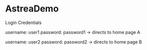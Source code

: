 # AstreaDemo

Login Credentials 

username: user1
password: password1
 -> directs to home page A 
 
 username: user2
 password: password2 
 -> directs to home page B
